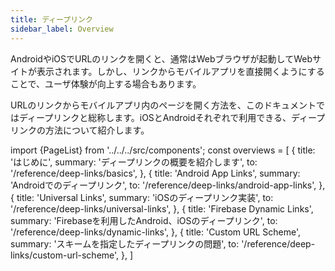 ```yaml
---
title: ディープリンク
sidebar_label: Overview
---
```


AndroidやiOSでURLのリンクを開くと、通常はWebブラウザが起動してWebサイトが表示されます。しかし、リンクからモバイルアプリを直接開くようにすることで、ユーザ体験が向上する場合もあります。

URLのリンクからモバイルアプリ内のページを開く方法を、このドキュメントではディープリンクと総称します。iOSとAndroidそれぞれで利用できる、ディープリンクの方法について紹介します。

<!-- textlint-disable ja-technical-writing/sentence-length,ja-technical-writing/max-comma,ja-spacing/ja-no-space-around-parentheses,jtf-style/3.3.かっこ類と隣接する文字の間のスペースの有無,ja-technical-writing/ja-no-mixed-period,ja-technical-writing/no-unmatched-pair -->

import {PageList} from '../../../src/components';
const overviews = [
  {
    title: 'はじめに',
    summary: 'ディープリンクの概要を紹介します',
    to: '/reference/deep-links/basics',
  },
  {
    title: 'Android App Links',
    summary: 'Androidでのディープリンク',
    to: '/reference/deep-links/android-app-links',
  },
  {
    title: 'Universal Links',
    summary: 'iOSのディープリンク実装',
    to: '/reference/deep-links/universal-links',
  },
  {
    title: 'Firebase Dynamic Links',
    summary: 'Firebaseを利用したAndroid、iOSのディープリンク',
    to: '/reference/deep-links/dynamic-links',
  },
  {
    title: 'Custom URL Scheme',
    summary: 'スキームを指定したディープリンクの問題',
    to: '/reference/deep-links/custom-url-scheme',
  },
]

<PageList overviews={overviews} colSize={12} />

<!-- textlint-enable ja-technical-writing/sentence-length,ja-technical-writing/max-comma,ja-spacing/ja-no-space-around-parentheses,jtf-style/3.3.かっこ類と隣接する文字の間のスペースの有無,ja-technical-writing/ja-no-mixed-period,ja-technical-writing/no-unmatched-pair -->
